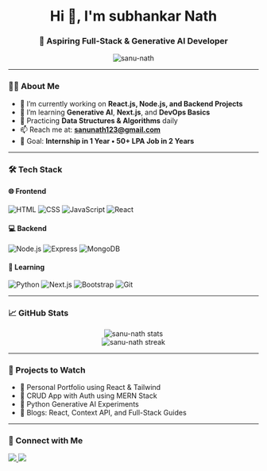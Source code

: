 <h1 align="center">Hi 👋, I'm subhankar Nath</h1>
<h3 align="center">🚀 Aspiring Full-Stack & Generative AI Developer</h3>

<p align="center">
  <img src="https://komarev.com/ghpvc/?username=sanu-nath&label=Profile%20views&color=0e75b6&style=flat" alt="sanu-nath" />
</p>

---

### 👨‍💻 About Me

- 🔭 I’m currently working on **React.js, Node.js, and Backend Projects**
- 🌱 I’m learning **Generative AI**, **Next.js**, and **DevOps Basics**
- 🧠 Practicing **Data Structures & Algorithms** daily
- 📫 Reach me at: **sanunath123@gmail.com**
- 💼 Goal: **Internship in 1 Year • 50+ LPA Job in 2 Years**

---

### 🛠️ Tech Stack

#### 🌐 Frontend
![HTML](https://img.shields.io/badge/HTML5-E34F26?style=flat&logo=html5&logoColor=white)
![CSS](https://img.shields.io/badge/CSS3-1572B6?style=flat&logo=css3&logoColor=white)
![JavaScript](https://img.shields.io/badge/JavaScript-F7DF1E?style=flat&logo=javascript&logoColor=black)
![React](https://img.shields.io/badge/React-20232A?style=flat&logo=react&logoColor=61DAFB)

#### 💻 Backend
![Node.js](https://img.shields.io/badge/Node.js-339933?style=flat&logo=nodedotjs&logoColor=white)
![Express](https://img.shields.io/badge/Express.js-000000?style=flat&logo=express&logoColor=white)
![MongoDB](https://img.shields.io/badge/MongoDB-4EA94B?style=flat&logo=mongodb&logoColor=white)

#### 🧠 Learning
![Python](https://img.shields.io/badge/Python-3776AB?style=flat&logo=python&logoColor=white)
![Next.js](https://img.shields.io/badge/Next.js-000000?style=flat&logo=nextdotjs&logoColor=white)
![Bootstrap](https://img.shields.io/badge/Bootstrap-563D7C?style=flat&logo=bootstrap&logoColor=white)
![Git](https://img.shields.io/badge/Git-F05032?style=flat&logo=git&logoColor=white)

---

### 📈 GitHub Stats

<p align="center">
  <img src="https://github-readme-stats.vercel.app/api?username=sanu-nath&show_icons=true&theme=radical" alt="sanu-nath stats" />
  <br />
  <img src="https://github-readme-streak-stats.herokuapp.com/?user=sanu-nath&theme=radical" alt="sanu-nath streak" />
</p>

---

### 🧠 Projects to Watch
- 📌 Personal Portfolio using React & Tailwind
- 📌 CRUD App with Auth using MERN Stack
- 📌 Python Generative AI Experiments
- 📌 Blogs: React, Context API, and Full-Stack Guides

---

### 🔗 Connect with Me

<p align="left">
  <a href="https://linkedin.com/in/sanu-nath" target="_blank">
    <img src="https://img.shields.io/badge/LinkedIn-blue?style=flat&logo=linkedin&logoColor=white" />
  </a>
  <a href="mailto:sanunath123@gmail.com" target="_blank">
    <img src="https://img.shields.io/badge/Gmail-D14836?style=flat&logo=gmail&logoColor=white" />
  </a>
</p>

